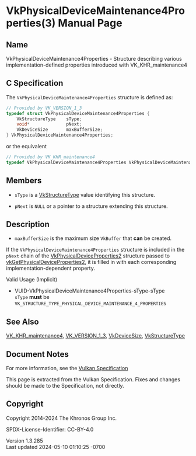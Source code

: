 # VkPhysicalDeviceMaintenance4Properties(3) Manual Page

## Name

VkPhysicalDeviceMaintenance4Properties - Structure describing various
implementation-defined properties introduced with VK_KHR_maintenance4



## <a href="#_c_specification" class="anchor"></a>C Specification

The `VkPhysicalDeviceMaintenance4Properties` structure is defined as:

``` c
// Provided by VK_VERSION_1_3
typedef struct VkPhysicalDeviceMaintenance4Properties {
    VkStructureType    sType;
    void*              pNext;
    VkDeviceSize       maxBufferSize;
} VkPhysicalDeviceMaintenance4Properties;
```

or the equivalent

``` c
// Provided by VK_KHR_maintenance4
typedef VkPhysicalDeviceMaintenance4Properties VkPhysicalDeviceMaintenance4PropertiesKHR;
```

## <a href="#_members" class="anchor"></a>Members

- `sType` is a [VkStructureType](https://registry.khronos.org/vulkan/specs/1.3-extensions/man/html/VkStructureType.html) value identifying
  this structure.

- `pNext` is `NULL` or a pointer to a structure extending this
  structure.

## <a href="#_description" class="anchor"></a>Description

- <span id="extension-limits-maxBufferSize"></span> `maxBufferSize` is
  the maximum size `VkBuffer` that **can** be created.

If the `VkPhysicalDeviceMaintenance4Properties` structure is included in
the `pNext` chain of the
[VkPhysicalDeviceProperties2](https://registry.khronos.org/vulkan/specs/1.3-extensions/man/html/VkPhysicalDeviceProperties2.html)
structure passed to
[vkGetPhysicalDeviceProperties2](https://registry.khronos.org/vulkan/specs/1.3-extensions/man/html/vkGetPhysicalDeviceProperties2.html),
it is filled in with each corresponding implementation-dependent
property.

Valid Usage (Implicit)

- <a href="#VUID-VkPhysicalDeviceMaintenance4Properties-sType-sType"
  id="VUID-VkPhysicalDeviceMaintenance4Properties-sType-sType"></a>
  VUID-VkPhysicalDeviceMaintenance4Properties-sType-sType  
  `sType` **must** be
  `VK_STRUCTURE_TYPE_PHYSICAL_DEVICE_MAINTENANCE_4_PROPERTIES`

## <a href="#_see_also" class="anchor"></a>See Also

[VK_KHR_maintenance4](https://registry.khronos.org/vulkan/specs/1.3-extensions/man/html/VK_KHR_maintenance4.html),
[VK_VERSION_1_3](https://registry.khronos.org/vulkan/specs/1.3-extensions/man/html/VK_VERSION_1_3.html),
[VkDeviceSize](https://registry.khronos.org/vulkan/specs/1.3-extensions/man/html/VkDeviceSize.html),
[VkStructureType](https://registry.khronos.org/vulkan/specs/1.3-extensions/man/html/VkStructureType.html)

## <a href="#_document_notes" class="anchor"></a>Document Notes

For more information, see the <a
href="https://registry.khronos.org/vulkan/specs/1.3-extensions/html/vkspec.html#VkPhysicalDeviceMaintenance4Properties"
target="_blank" rel="noopener">Vulkan Specification</a>

This page is extracted from the Vulkan Specification. Fixes and changes
should be made to the Specification, not directly.

## <a href="#_copyright" class="anchor"></a>Copyright

Copyright 2014-2024 The Khronos Group Inc.

SPDX-License-Identifier: CC-BY-4.0

Version 1.3.285  
Last updated 2024-05-10 01:10:25 -0700
